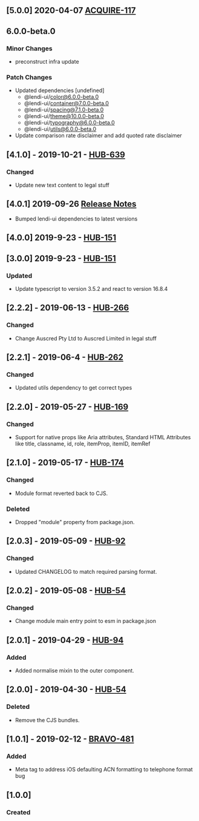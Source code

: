 ## [5.0.0] 2020-04-07 [ACQUIRE-117](https://creditandfinance.atlassian.net/browse/AC-117)

## 6.0.0-beta.0

### Minor Changes

- preconstruct infra update

### Patch Changes

- Updated dependencies [undefined]
  - @lendi-ui/color@6.0.0-beta.0
  - @lendi-ui/container@7.0.0-beta.0
  - @lendi-ui/spacing@7.1.0-beta.0
  - @lendi-ui/theme@10.0.0-beta.0
  - @lendi-ui/typography@6.0.0-beta.0
  - @lendi-ui/utils@6.0.0-beta.0
- Update comparison rate disclaimer and add quoted rate disclaimer

## [4.1.0] - 2019-10-21 - [HUB-639](https://creditandfinance.atlassian.net/browse/HUB-639)

### Changed

- Update new text content to legal stuff

## [4.0.1] 2019-09-26 [Release Notes](https://creditandfinance.atlassian.net/wiki/spaces/HUB/pages/803930391/Upcoming+Major+Changes)

- Bumped lendi-ui dependencies to latest versions

## [4.0.0] 2019-9-23 - [HUB-151](https://creditandfinance.atlassian.net/browse/HUB-151)

## [3.0.0] 2019-9-23 - [HUB-151](https://creditandfinance.atlassian.net/browse/HUB-151)

### Updated

- Update typescript to version 3.5.2 and react to version 16.8.4

## [2.2.2] - 2019-06-13 - [HUB-266](https://creditandfinance.atlassian.net/browse/HUB-266)

### Changed

- Change Auscred Pty Ltd to Auscred Limited in legal stuff

## [2.2.1] - 2019-06-4 - [HUB-262](https://creditandfinance.atlassian.net/browse/HUB-262)

### Changed

- Updated utils dependency to get correct types

## [2.2.0] - 2019-05-27 - [HUB-169](https://creditandfinance.atlassian.net/browse/HUB-169)

### Changed

- Support for native props like Aria attributes, Standard HTML Attributes like title, classname, id, role, itemProp, itemID, itemRef

## [2.1.0] - 2019-05-17 - [HUB-174](https://creditandfinance.atlassian.net/browse/HUB-174)

### Changed

- Module format reverted back to CJS.

### Deleted

- Dropped "module" property from package.json.

## [2.0.3] - 2019-05-09 - [HUB-92](https://creditandfinance.atlassian.net/browse/HUB-92)

### Changed

- Updated CHANGELOG to match required parsing format.

## [2.0.2] - 2019-05-08 - [HUB-54](https://creditandfinance.atlassian.net/browse/HUB-54)

### Changed

- Change module main entry point to esm in package.json

## [2.0.1] - 2019-04-29 - [HUB-94](https://creditandfinance.atlassian.net/browse/HUB-94)

### Added

- Added normalise mixin to the outer component.

## [2.0.0] - 2019-04-30 - [HUB-54](https://creditandfinance.atlassian.net/browse/HUB-54)

### Deleted

- Remove the CJS bundles.

## [1.0.1] - 2019-02-12 - [BRAVO-481](https://creditandfinance.atlassian.net/browse/BRAVO-481)

### Added

- Meta tag to address iOS defaulting ACN formatting to telephone format bug

## [1.0.0]

### Created
